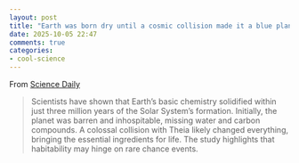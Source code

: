 ```yaml
---
layout: post
title: "Earth was born dry until a cosmic collision made it a blue planet"
date: 2025-10-05 22:47
comments: true
categories: 
- cool-science
---
```


From [Science Daily](https://www.sciencedaily.com/releases/2025/09/250928095654.htm)

> Scientists have shown that Earth’s basic chemistry solidified within just
> three million years of the Solar System’s formation. Initially, the planet
> was barren and inhospitable, missing water and carbon compounds. A colossal
> collision with Theia likely changed everything, bringing the essential
> ingredients for life. The study highlights that habitability may hinge on
> rare chance events.


